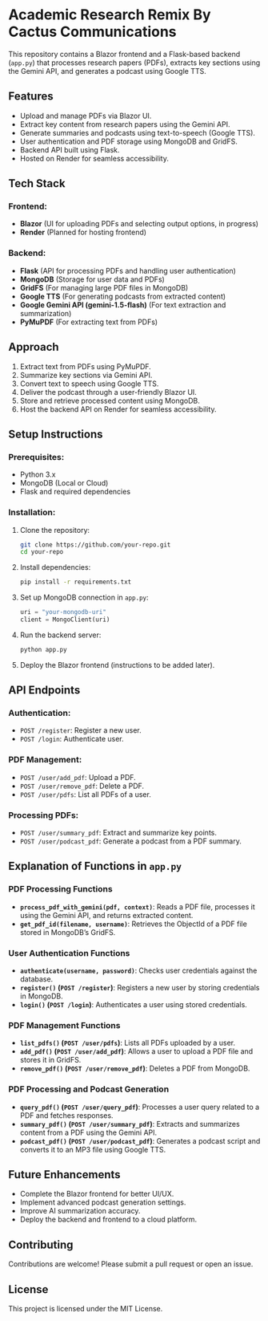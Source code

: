 # Academic Research Remix By Cactus Communications

This repository contains a Blazor frontend and a Flask-based backend (`app.py`) that processes research papers (PDFs), extracts key sections using the Gemini API, and generates a podcast using Google TTS.

## Features
- Upload and manage PDFs via Blazor UI.
- Extract key content from research papers using the Gemini API.
- Generate summaries and podcasts using text-to-speech (Google TTS).
- User authentication and PDF storage using MongoDB and GridFS.
- Backend API built using Flask.
- Hosted on Render for seamless accessibility.

## Tech Stack
### Frontend:
- **Blazor** (UI for uploading PDFs and selecting output options, in progress)
- **Render** (Planned for hosting frontend)

### Backend:
- **Flask** (API for processing PDFs and handling user authentication)
- **MongoDB** (Storage for user data and PDFs)
- **GridFS** (For managing large PDF files in MongoDB)
- **Google TTS** (For generating podcasts from extracted content)
- **Google Gemini API (gemini-1.5-flash)** (For text extraction and summarization)
- **PyMuPDF** (For extracting text from PDFs)

## Approach
1. Extract text from PDFs using PyMuPDF.
2. Summarize key sections via Gemini API.
3. Convert text to speech using Google TTS.
4. Deliver the podcast through a user-friendly Blazor UI.
5. Store and retrieve processed content using MongoDB.
6. Host the backend API on Render for seamless accessibility.

## Setup Instructions
### Prerequisites:
- Python 3.x
- MongoDB (Local or Cloud)
- Flask and required dependencies

### Installation:
1. Clone the repository:
   ```sh
   git clone https://github.com/your-repo.git
   cd your-repo
   ```
2. Install dependencies:
   ```sh
   pip install -r requirements.txt
   ```
3. Set up MongoDB connection in `app.py`:
   ```python
   uri = "your-mongodb-uri"
   client = MongoClient(uri)
   ```
4. Run the backend server:
   ```sh
   python app.py
   ```
5. Deploy the Blazor frontend (instructions to be added later).

## API Endpoints
### Authentication:
- `POST /register`: Register a new user.
- `POST /login`: Authenticate user.

### PDF Management:
- `POST /user/add_pdf`: Upload a PDF.
- `POST /user/remove_pdf`: Delete a PDF.
- `POST /user/pdfs`: List all PDFs of a user.

### Processing PDFs:
- `POST /user/summary_pdf`: Extract and summarize key points.
- `POST /user/podcast_pdf`: Generate a podcast from a PDF summary.

## Explanation of Functions in `app.py`

### PDF Processing Functions
- **`process_pdf_with_gemini(pdf, context)`**: Reads a PDF file, processes it using the Gemini API, and returns extracted content.
- **`get_pdf_id(filename, username)`**: Retrieves the ObjectId of a PDF file stored in MongoDB’s GridFS.

### User Authentication Functions
- **`authenticate(username, password)`**: Checks user credentials against the database.
- **`register()` (`POST /register`)**: Registers a new user by storing credentials in MongoDB.
- **`login()` (`POST /login`)**: Authenticates a user using stored credentials.

### PDF Management Functions
- **`list_pdfs()` (`POST /user/pdfs`)**: Lists all PDFs uploaded by a user.
- **`add_pdf()` (`POST /user/add_pdf`)**: Allows a user to upload a PDF file and stores it in GridFS.
- **`remove_pdf()` (`POST /user/remove_pdf`)**: Deletes a PDF from MongoDB.

### PDF Processing and Podcast Generation
- **`query_pdf()` (`POST /user/query_pdf`)**: Processes a user query related to a PDF and fetches responses.
- **`summary_pdf()` (`POST /user/summary_pdf`)**: Extracts and summarizes content from a PDF using the Gemini API.
- **`podcast_pdf()` (`POST /user/podcast_pdf`)**: Generates a podcast script and converts it to an MP3 file using Google TTS.

## Future Enhancements
- Complete the Blazor frontend for better UI/UX.
- Implement advanced podcast generation settings.
- Improve AI summarization accuracy.
- Deploy the backend and frontend to a cloud platform.

## Contributing
Contributions are welcome! Please submit a pull request or open an issue.

## License
This project is licensed under the MIT License.
